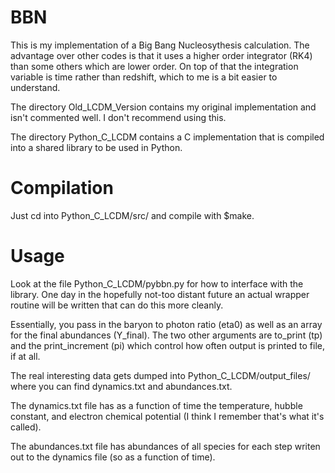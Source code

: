 # BBN

This is my implementation of a Big Bang Nucleosythesis calculation. The
advantage over other codes is that it uses a higher order integrator (RK4)
than some others which are lower order. On top of that the
integration variable is time rather than redshift, which to me
is a bit easier to understand.

The directory Old_LCDM_Version contains my original implementation
and isn't commented well. I don't recommend using this.

The directory Python_C_LCDM contains a C implementation that
is compiled into a shared library to be used in Python.

# Compilation
Just cd into Python_C_LCDM/src/ and compile with $make.

# Usage
Look at the file Python_C_LCDM/pybbn.py for how to interface with
the library. One day in the hopefully not-too distant future
an actual wrapper routine will be written that can do this
more cleanly.

Essentially, you pass in the baryon to photon ratio (eta0)
as well as an array for the final abundances (Y_final). The two
other arguments are to_print (tp) and the print_increment (pi)
which control how often output is printed to file, if at all.

The real interesting data gets dumped into Python_C_LCDM/output_files/
where you can find dynamics.txt and abundances.txt. 

The dynamics.txt file has as a function of 
time the temperature, hubble constant,
and electron chemical potential (I think I remember that's what it's called).

The abundances.txt file has abundances of all species for each step writen
out to the dynamics file (so as a function of time).